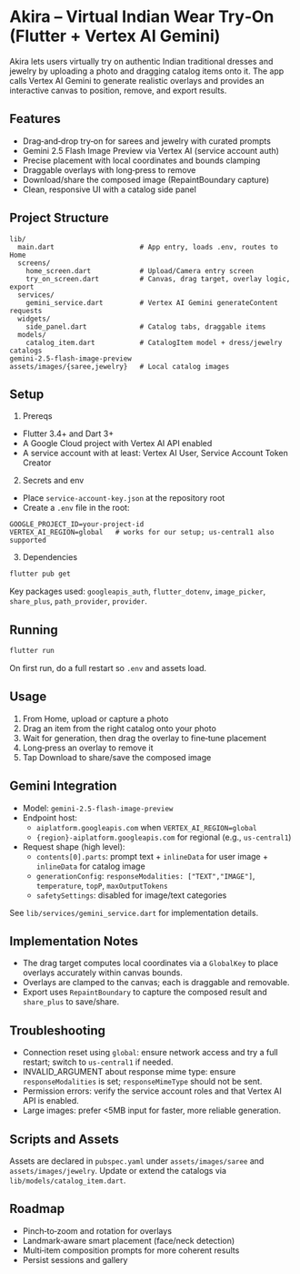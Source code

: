 # Akira – Virtual Indian Wear Try‑On (Flutter + Vertex AI Gemini)

Akira lets users virtually try on authentic Indian traditional dresses and jewelry by uploading a photo and dragging catalog items onto it. The app calls Vertex AI Gemini to generate realistic overlays and provides an interactive canvas to position, remove, and export results.

## Features

- Drag‑and‑drop try‑on for sarees and jewelry with curated prompts
- Gemini 2.5 Flash Image Preview via Vertex AI (service account auth)
- Precise placement with local coordinates and bounds clamping
- Draggable overlays with long‑press to remove
- Download/share the composed image (RepaintBoundary capture)
- Clean, responsive UI with a catalog side panel

## Project Structure

```text
lib/
  main.dart                     # App entry, loads .env, routes to Home
  screens/
    home_screen.dart            # Upload/Camera entry screen
    try_on_screen.dart          # Canvas, drag target, overlay logic, export
  services/
    gemini_service.dart         # Vertex AI Gemini generateContent requests
  widgets/
    side_panel.dart             # Catalog tabs, draggable items
  models/
    catalog_item.dart           # CatalogItem model + dress/jewelry catalogs
gemini-2.5-flash-image-preview
assets/images/{saree,jewelry}   # Local catalog images
```

## Setup

1) Prereqs
- Flutter 3.4+ and Dart 3+
- A Google Cloud project with Vertex AI API enabled
- A service account with at least: Vertex AI User, Service Account Token Creator

2) Secrets and env
- Place `service-account-key.json` at the repository root
- Create a `.env` file in the root:

```env
GOOGLE_PROJECT_ID=your-project-id
VERTEX_AI_REGION=global   # works for our setup; us-central1 also supported
```

3) Dependencies

```bash
flutter pub get
```

Key packages used: `googleapis_auth`, `flutter_dotenv`, `image_picker`, `share_plus`, `path_provider`, `provider`.

## Running

```bash
flutter run
```

On first run, do a full restart so `.env` and assets load.

## Usage

1. From Home, upload or capture a photo
2. Drag an item from the right catalog onto your photo
3. Wait for generation, then drag the overlay to fine‑tune placement
4. Long‑press an overlay to remove it
5. Tap Download to share/save the composed image

## Gemini Integration

- Model: `gemini-2.5-flash-image-preview`
- Endpoint host:
  - `aiplatform.googleapis.com` when `VERTEX_AI_REGION=global`
  - `{region}-aiplatform.googleapis.com` for regional (e.g., `us-central1`)
- Request shape (high level):
  - `contents[0].parts`: prompt text + `inlineData` for user image + `inlineData` for catalog image
  - `generationConfig`: `responseModalities: ["TEXT","IMAGE"]`, `temperature`, `topP`, `maxOutputTokens`
  - `safetySettings`: disabled for image/text categories 

See `lib/services/gemini_service.dart` for implementation details.

## Implementation Notes

- The drag target computes local coordinates via a `GlobalKey` to place overlays accurately within canvas bounds.
- Overlays are clamped to the canvas; each is draggable and removable.
- Export uses `RepaintBoundary` to capture the composed result and `share_plus` to save/share.

## Troubleshooting

- Connection reset using `global`: ensure network access and try a full restart; switch to `us-central1` if needed.
- INVALID_ARGUMENT about response mime type: ensure `responseModalities` is set; `responseMimeType` should not be sent.
- Permission errors: verify the service account roles and that Vertex AI API is enabled.
- Large images: prefer <5MB input for faster, more reliable generation.


## Scripts and Assets

Assets are declared in `pubspec.yaml` under `assets/images/saree` and `assets/images/jewelry`. Update or extend the catalogs via `lib/models/catalog_item.dart`.

## Roadmap

- Pinch‑to‑zoom and rotation for overlays
- Landmark‑aware smart placement (face/neck detection)
- Multi‑item composition prompts for more coherent results
- Persist sessions and gallery

